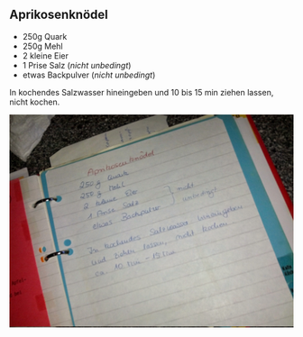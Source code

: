 ## Aprikosenknödel

- 250g Quark
- 250g Mehl
- 2 kleine Eier
- 1 Prise Salz (*nicht unbedingt*)
- etwas Backpulver (*nicht unbedingt*)

In kochendes Salzwasser hineingeben und 10 bis 15 min ziehen lassen, nicht kochen.

![Aprikosenknödel](img/aprikosenknoedel.jpg)

